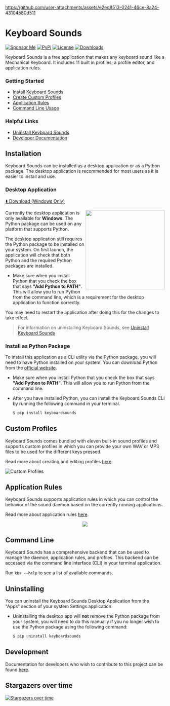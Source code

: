 https://github.com/user-attachments/assets/e2ed8513-0241-46ce-8a24-43104580d511

# Keyboard Sounds

[![Sponsor Me](https://img.shields.io/badge/%F0%9F%92%B8-Sponsor%20Me!-blue)](https://github.com/sponsors/nathan-fiscaletti)
[![PyPi](https://badge.fury.io/py/keyboardsounds.svg)](https://badge.fury.io/py/keyboardsounds)
[![License](https://img.shields.io/github/license/nathan-fiscaletti/keyboardsounds.svg)](https://github.com/nathan-fiscaletti/keyboardsounds/blob/master/LICENSE)
[![Downloads](https://static.pepy.tech/badge/keyboardsounds)](https://pepy.tech/project/keyboardsounds)

Keyboard Sounds is a free application that makes any keyboard sound like a Mechanical Keyboard. It includes 11 built in profiles, a profile editor, and application rules.

### Getting Started

- [Install Keyboard Sounds](#installation)
- [Create Custom Profiles](#custom-profiles)
- [Application Rules](#application-rules)
- [Command Line Usage](#command-line)

### Helpful Links

- [Uninstall Keyboard Sounds](#uninstalling)
- [Developer Documentation](#development)

## Installation

Keyboard Sounds can be installed as a desktop application or as a Python package. The desktop application is recommended for most users as it is easier to install and use.

### Desktop Application

[⬇️ Download (Windows Only)](https://github.com/nathan-fiscaletti/keyboardsounds/releases/latest)

<img align="right" src="./application/main.png" width="250" />

Currently the desktop application is only available for **Windows**. The Python package can be used on any platform that supports Python.

The desktop application still requires the Python package to be installed on your system. On first launch, the application will check that both Python and the required Python packages are installed.

  - Make sure when you install Python that you check the box that says **"Add Python to PATH"**. This will allow you to run Python from the command line, which is a requirement for the desktop application to function correctly.

You may need to restart the application after doing this for the changes to take effect.

> For information on uninstalling Keyboard Sounds, see [Uninstall Keyboard Sounds](#uninstalling)

### Install as Python Package

To install this application as a CLI utility via the Python package, you will need to have Python installed on your system. You can download Python from the [official website](https://www.python.org/).

  - Make sure when you install Python that you check the box that says **"Add Python to PATH"**. This will allow you to run Python from the command line.
  - After you have installed Python, you can install the Keyboard Sounds CLI by running the following command in your terminal.

    ```sh
    $ pip install keyboardsounds
    ```

## Custom Profiles

Keyboard Sounds comes bundled with eleven built-in sound profiles and supports custom profiles in which you can provide your own WAV or MP3 files to be used for the different keys pressed.

Read more about creating and editing profiles [here](./docs/custom-profiles.md).

![Custom Profiles](./application/editor-with-profiles.png)

## Application Rules

Keyboard Sounds supports application rules in which you can control the behavior of the sound daemon based on the currently running applications.

Read more about application rules [here](./docs/app-rules.md).

<p align="center">
  <img src="./docs/app-rules.png" />
</p>

## Command Line

Keyboard Sounds has a comprehensive backend that can be used to manage the daemon, application rules, and profiles. This backend can be accessed via the command line interface (CLI) in your terminal application.

Run `kbs --help` to see a list of available commands.

## Uninstalling

You can uninstall the Keyboard Sounds Desktop Application from the "Apps" section of your system Settings application. 

- Uninstalling the desktop app will **not** remove the Python package from your system, you will need to do this manually if you no longer wish to use the Python package using the following command:

  ```sh
  $ pip uninstall keyboardsounds
  ```

## Development

Documentation for developers who wish to contribute to this project can be found [here](./docs/development.md).

                        
## Stargazers over time

[![Stargazers over time](https://starchart.cc/nathan-fiscaletti/keyboardsounds.svg?variant=adaptive)](https://starchart.cc/nathan-fiscaletti/keyboardsounds)

                    
